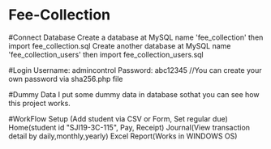 # Fee-Collection

#Connect Database
Create a database at MySQL name 'fee_collection' then import fee_collection.sql
Create another database at MySQL name 'fee_collection_users' then import fee_collection_users.sql

#Login
Username: admincontrol
Password: abc12345
//You can create your own password via sha256.php file

#Dummy Data
I put some dummy data in database sothat you can see how this project works.

#WorkFlow
Setup (Add student via CSV or Form, Set regular due)
Home(student id "SJI19-3C-115", Pay, Receipt) 
Journal(View transaction detail by daily,monthly,yearly)
Excel Report(Works in WINDOWS OS)
